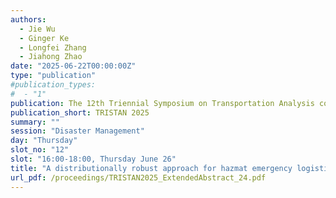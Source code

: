 ```yaml
---
authors:
  - Jie Wu
  - Ginger Ke
  - Longfei Zhang
  - Jiahong Zhao
date: "2025-06-22T00:00:00Z"
type: "publication"
#publication_types:
#  - "1"
publication: The 12th Triennial Symposium on Transportation Analysis conference
publication_short: TRISTAN 2025
summary: ""
session: "Disaster Management"
day: "Thursday"
slot_no: "12"
slot: "16:00-18:00, Thursday June 26"
title: "A distributionally robust approach for hazmat emergency logistics with demand uncertainty and link disruption"
url_pdf: /proceedings/TRISTAN2025_ExtendedAbstract_24.pdf
---
```

